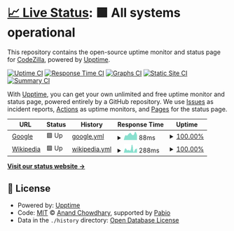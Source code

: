 # [📈 Live Status](https://codezillastudio.github.io/uptime): <!--live status--> **🟩 All systems operational**

This repository contains the open-source uptime monitor and status page for [CodeZilla](https://codezillastudio.github.io/uptime), powered by [Upptime](https://github.com/upptime/upptime).

[![Uptime CI](https://github.com/codezillastudio/uptime/workflows/Uptime%20CI/badge.svg)](https://github.com/codezillastudio/uptime/actions?query=workflow%3A%22Uptime+CI%22)
[![Response Time CI](https://github.com/codezillastudio/uptime/workflows/Response%20Time%20CI/badge.svg)](https://github.com/codezillastudio/uptime/actions?query=workflow%3A%22Response+Time+CI%22)
[![Graphs CI](https://github.com/codezillastudio/uptime/workflows/Graphs%20CI/badge.svg)](https://github.com/codezillastudio/uptime/actions?query=workflow%3A%22Graphs+CI%22)
[![Static Site CI](https://github.com/codezillastudio/uptime/workflows/Static%20Site%20CI/badge.svg)](https://github.com/codezillastudio/uptime/actions?query=workflow%3A%22Static+Site+CI%22)
[![Summary CI](https://github.com/codezillastudio/uptime/workflows/Summary%20CI/badge.svg)](https://github.com/codezillastudio/uptime/actions?query=workflow%3A%22Summary+CI%22)

With [Upptime](https://upptime.js.org), you can get your own unlimited and free uptime monitor and status page, powered entirely by a GitHub repository. We use [Issues](https://github.com/codezillastudio/uptime/issues) as incident reports, [Actions](https://github.com/codezillastudio/uptime/actions) as uptime monitors, and [Pages](https://codezillastudio.github.io/uptime) for the status page.

<!--start: status pages-->
<!-- This summary is generated by Upptime (https://github.com/upptime/upptime) -->
<!-- Do not edit this manually, your changes will be overwritten -->
<!-- prettier-ignore -->
| URL | Status | History | Response Time | Uptime |
| --- | ------ | ------- | ------------- | ------ |
| <img alt="" src="https://icons.duckduckgo.com/ip3/www.google.com.ico" height="13"> [Google](https://www.google.com) | 🟩 Up | [google.yml](https://github.com/codezillastudio/uptime/commits/HEAD/history/google.yml) | <details><summary><img alt="Response time graph" src="./graphs/google/response-time-week.png" height="20"> 88ms</summary><br><a href="https://codezillastudio.github.io/uptime/history/google"><img alt="Response time 88" src="https://img.shields.io/endpoint?url=https%3A%2F%2Fraw.githubusercontent.com%2Fcodezillastudio%2Fuptime%2FHEAD%2Fapi%2Fgoogle%2Fresponse-time.json"></a><br><a href="https://codezillastudio.github.io/uptime/history/google"><img alt="24-hour response time 88" src="https://img.shields.io/endpoint?url=https%3A%2F%2Fraw.githubusercontent.com%2Fcodezillastudio%2Fuptime%2FHEAD%2Fapi%2Fgoogle%2Fresponse-time-day.json"></a><br><a href="https://codezillastudio.github.io/uptime/history/google"><img alt="7-day response time 88" src="https://img.shields.io/endpoint?url=https%3A%2F%2Fraw.githubusercontent.com%2Fcodezillastudio%2Fuptime%2FHEAD%2Fapi%2Fgoogle%2Fresponse-time-week.json"></a><br><a href="https://codezillastudio.github.io/uptime/history/google"><img alt="30-day response time 88" src="https://img.shields.io/endpoint?url=https%3A%2F%2Fraw.githubusercontent.com%2Fcodezillastudio%2Fuptime%2FHEAD%2Fapi%2Fgoogle%2Fresponse-time-month.json"></a><br><a href="https://codezillastudio.github.io/uptime/history/google"><img alt="1-year response time 88" src="https://img.shields.io/endpoint?url=https%3A%2F%2Fraw.githubusercontent.com%2Fcodezillastudio%2Fuptime%2FHEAD%2Fapi%2Fgoogle%2Fresponse-time-year.json"></a></details> | <details><summary><a href="https://codezillastudio.github.io/uptime/history/google">100.00%</a></summary><a href="https://codezillastudio.github.io/uptime/history/google"><img alt="All-time uptime 100.00%" src="https://img.shields.io/endpoint?url=https%3A%2F%2Fraw.githubusercontent.com%2Fcodezillastudio%2Fuptime%2FHEAD%2Fapi%2Fgoogle%2Fuptime.json"></a><br><a href="https://codezillastudio.github.io/uptime/history/google"><img alt="24-hour uptime 100.00%" src="https://img.shields.io/endpoint?url=https%3A%2F%2Fraw.githubusercontent.com%2Fcodezillastudio%2Fuptime%2FHEAD%2Fapi%2Fgoogle%2Fuptime-day.json"></a><br><a href="https://codezillastudio.github.io/uptime/history/google"><img alt="7-day uptime 100.00%" src="https://img.shields.io/endpoint?url=https%3A%2F%2Fraw.githubusercontent.com%2Fcodezillastudio%2Fuptime%2FHEAD%2Fapi%2Fgoogle%2Fuptime-week.json"></a><br><a href="https://codezillastudio.github.io/uptime/history/google"><img alt="30-day uptime 100.00%" src="https://img.shields.io/endpoint?url=https%3A%2F%2Fraw.githubusercontent.com%2Fcodezillastudio%2Fuptime%2FHEAD%2Fapi%2Fgoogle%2Fuptime-month.json"></a><br><a href="https://codezillastudio.github.io/uptime/history/google"><img alt="1-year uptime 100.00%" src="https://img.shields.io/endpoint?url=https%3A%2F%2Fraw.githubusercontent.com%2Fcodezillastudio%2Fuptime%2FHEAD%2Fapi%2Fgoogle%2Fuptime-year.json"></a></details>
| <img alt="" src="https://icons.duckduckgo.com/ip3/en.wikipedia.org.ico" height="13"> [Wikipedia](https://en.wikipedia.org) | 🟩 Up | [wikipedia.yml](https://github.com/codezillastudio/uptime/commits/HEAD/history/wikipedia.yml) | <details><summary><img alt="Response time graph" src="./graphs/wikipedia/response-time-week.png" height="20"> 288ms</summary><br><a href="https://codezillastudio.github.io/uptime/history/wikipedia"><img alt="Response time 288" src="https://img.shields.io/endpoint?url=https%3A%2F%2Fraw.githubusercontent.com%2Fcodezillastudio%2Fuptime%2FHEAD%2Fapi%2Fwikipedia%2Fresponse-time.json"></a><br><a href="https://codezillastudio.github.io/uptime/history/wikipedia"><img alt="24-hour response time 288" src="https://img.shields.io/endpoint?url=https%3A%2F%2Fraw.githubusercontent.com%2Fcodezillastudio%2Fuptime%2FHEAD%2Fapi%2Fwikipedia%2Fresponse-time-day.json"></a><br><a href="https://codezillastudio.github.io/uptime/history/wikipedia"><img alt="7-day response time 288" src="https://img.shields.io/endpoint?url=https%3A%2F%2Fraw.githubusercontent.com%2Fcodezillastudio%2Fuptime%2FHEAD%2Fapi%2Fwikipedia%2Fresponse-time-week.json"></a><br><a href="https://codezillastudio.github.io/uptime/history/wikipedia"><img alt="30-day response time 288" src="https://img.shields.io/endpoint?url=https%3A%2F%2Fraw.githubusercontent.com%2Fcodezillastudio%2Fuptime%2FHEAD%2Fapi%2Fwikipedia%2Fresponse-time-month.json"></a><br><a href="https://codezillastudio.github.io/uptime/history/wikipedia"><img alt="1-year response time 288" src="https://img.shields.io/endpoint?url=https%3A%2F%2Fraw.githubusercontent.com%2Fcodezillastudio%2Fuptime%2FHEAD%2Fapi%2Fwikipedia%2Fresponse-time-year.json"></a></details> | <details><summary><a href="https://codezillastudio.github.io/uptime/history/wikipedia">100.00%</a></summary><a href="https://codezillastudio.github.io/uptime/history/wikipedia"><img alt="All-time uptime 100.00%" src="https://img.shields.io/endpoint?url=https%3A%2F%2Fraw.githubusercontent.com%2Fcodezillastudio%2Fuptime%2FHEAD%2Fapi%2Fwikipedia%2Fuptime.json"></a><br><a href="https://codezillastudio.github.io/uptime/history/wikipedia"><img alt="24-hour uptime 100.00%" src="https://img.shields.io/endpoint?url=https%3A%2F%2Fraw.githubusercontent.com%2Fcodezillastudio%2Fuptime%2FHEAD%2Fapi%2Fwikipedia%2Fuptime-day.json"></a><br><a href="https://codezillastudio.github.io/uptime/history/wikipedia"><img alt="7-day uptime 100.00%" src="https://img.shields.io/endpoint?url=https%3A%2F%2Fraw.githubusercontent.com%2Fcodezillastudio%2Fuptime%2FHEAD%2Fapi%2Fwikipedia%2Fuptime-week.json"></a><br><a href="https://codezillastudio.github.io/uptime/history/wikipedia"><img alt="30-day uptime 100.00%" src="https://img.shields.io/endpoint?url=https%3A%2F%2Fraw.githubusercontent.com%2Fcodezillastudio%2Fuptime%2FHEAD%2Fapi%2Fwikipedia%2Fuptime-month.json"></a><br><a href="https://codezillastudio.github.io/uptime/history/wikipedia"><img alt="1-year uptime 100.00%" src="https://img.shields.io/endpoint?url=https%3A%2F%2Fraw.githubusercontent.com%2Fcodezillastudio%2Fuptime%2FHEAD%2Fapi%2Fwikipedia%2Fuptime-year.json"></a></details>

<!--end: status pages-->

[**Visit our status website →**](https://codezillastudio.github.io/uptime)

## 📄 License

- Powered by: [Upptime](https://github.com/upptime/upptime)
- Code: [MIT](./LICENSE) © [Anand Chowdhary](https://anandchowdhary.com), supported by [Pabio](https://pabio.com)
- Data in the `./history` directory: [Open Database License](https://opendatacommons.org/licenses/odbl/1-0/)
